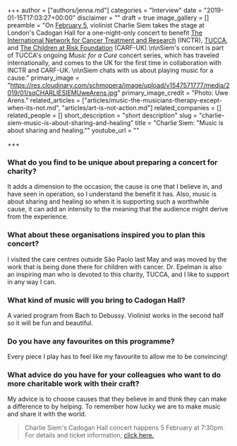 +++
author = ["authors/jenna.md"]
categories = "Interview"
date = "2019-01-15T17:03:27+00:00"
disclaimer = ""
draft = true
image_gallery = []
preamble = "On [February 5](http://www.cadoganhall.com/event/charlie-siem-190205/), violinist Charlie Siem takes the stage at London's Cadogan Hall for a one-night-only concert to benefit [The International Network for Cancer Treatment and Research](http://www.inctr.org/) (INCTR), [TUCCA](http://www.tucca.org.br/), and [The Children at Risk Foundation](http://www.carf-uk.org/) (CARF-UK).\n\nSiem's concert is part of TUCCA's ongoing _Music for a Cure_ concert series, which has traveled internationally, and comes to the UK for the first time in collaboration with INCTR and CARF-UK. \n\nSiem chats with us about playing music for a cause."
primary_image = "https://res.cloudinary.com/schmopera/image/upload/v1547571777/media/2019/01/sqCHARLIESIEMUweArens.jpg"
primary_image_credit = "Photo: Uwe Arens."
related_articles = ["articles/music-the-musicians-therapy-except-when-its-not.md", "articles/art-is-not-action.md"]
related_companies = []
related_people = []
short_description = "short description"
slug = "charlie-siem-music-is-about-sharing-and-healing"
title = "Charlie Siem: \"Music is about sharing and healing.\""
youtube_url = ""

+++
### What do you find to be unique about preparing a concert for charity?

It adds a dimension to the occasion; the cause is one that I believe in, and have seen in operation, so I understand the benefit it has. Also, music is about sharing and healing so when it is supporting such a worthwhile cause, it can add an intensity to the meaning that the audience might derive from the experience.

### What about these organisations inspired you to plan this concert?

I visited the care centres outside São Paolo last May and was moved by the work that is being done there for children with cancer. Dr. Epelman is also an inspiring man who is devoted to this charity, TUCCA, and I like to support in any way I can.

### What kind of music will you bring to Cadogan Hall?

A varied program from Bach to Debussy. Violinist works in the second half so it will be fun and beautiful.

### Do you have any favourites on this programme?

Every piece I play has to feel like my favourite to allow me to be convincing!

### What advice do you have for your colleagues who want to do more charitable work with their craft?

My advice is to choose causes that they believe in and think they can make a difference to by helping. To remember how lucky we are to make music and share it with the world.

>Charlie Siem's Cadogan Hall concert happens 5 February at 7:30pm. For details and ticket information, [click here.](http://www.cadoganhall.com/event/charlie-siem-190205/)